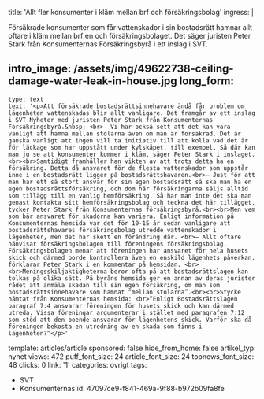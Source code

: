 title: 'Allt fler konsumenter i kläm mellan brf och försäkringsbolag'
ingress: |
  <p>Försäkrade konsumenter som får vattenskador i sin bostadsrätt hamnar allt oftare i kläm mellan brf:en och försäkringsbolaget. Det säger juristen Peter Stark från Konsumenternas Försäkringsbyrå i ett inslag i SVT.
  </p>
  
intro_image: /assets/img/49622738-ceiling-damage-water-leak-in-house.jpg
long_form:
  -
    type: text
    text: '<p>Att försäkrade bostadsrättsinnehavare ändå får problem om lägenheten vattenskadas blir allt vanligare. Det framgår av ett inslag i SVT Nyheter med juristen Peter Stark från Konsumenternas Försäkringsbyrå.&nbsp; <br>– Vi har också sett att det kan vara vanligt att hamna mellan stolarna även om man är försäkrad. Det är ganska vanligt att ingen vill ta initiativ till att kolla vad det är för läckage som har uppstått under kylskåpet, till exempel. Så där kan man ju se att konsumenter kommer i kläm, säger Peter Stark i inslaget. <br><br>Samtidigt framhåller han vikten av att trots detta ha en försäkring. Detta då ansvaret för de flesta vattenskador som uppstår inne i en bostadsrätt ligger på bostadsrättshavaren.<br>– Just för att man har ett så stort ansvar för sin egen bostadsrätt så ska man ha en egen bostadsrättsförsäkring, och dom här försäkringarna säljs alltid som tillägg till en vanlig hemförsäkring. Så har man inte det ska man genast kontakta sitt hemförsäkringsbolag och teckna det här tillägget, tycker Peter Stark från Konsumenternas försäkringsbyrå.<br><br>Men vem som bär ansvaret för skadorna kan variera. Enligt information på Konsumenternas hemsida var det för 10-15 år sedan vanligare att bostadsrättshavares försäkringsbolag utredde vattenskador i lägenheter, men det har skett en förändring där. <br>– Allt oftare hänvisar försäkringsbolagen till föreningens försäkringsbolag. Försäkringsbolagen menar att föreningen har ansvaret för hela husets skick och därmed borde kontrollera även en enskild lägenhets påverkan, förklarar Peter Stark i en kommentar på hemsidan. <br><br>Meningsskiljaktigheterna beror ofta på att bostadsrättslagen kan tolkas på olika sätt. På byråns hemsida ger en annan av deras jurister rådet att anmäla skadan till sin egen försäkring, om man som bostadsrättsinnehavare som hamnat “mellan stolarna”.<br><br>Stycke hämtat från Konsumenternas hemsida: <br>“Enligt Bostadsrättslagen paragraf 7:4 ansvarar föreningen för husets skick och kan därmed utreda. Vissa föreningar argumenterar i stället med paragrafen 7:12 som stöd att den boende ansvarar för lägenhetens skick. Varför ska då föreningen bekosta en utredning av en skada som finns i lägenheten?”</p>'
template: articles/article
sponsored: false
hide_from_home: false
artikel_typ: nyhet
views: 472
puff_font_size: 24
article_font_size: 24
topnews_font_size: 48
clicks: 0
link: '1'
categories: ovrigt
tags:
  - SVT
  - Konsumenternas
id: 47097ce9-f841-469a-9f88-b972b09fa8fe
